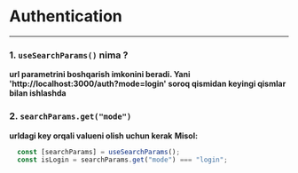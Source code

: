 # Authentication

---

### 1. `useSearchParams()` nima ?

**url parametrini boshqarish imkonini beradi. Yani 'http://localhost:3000/auth?mode=login' soroq qismidan keyingi qismlar bilan ishlashda**

### 2. `searchParams.get("mode")`

**urldagi key orqali valueni olish uchun kerak**
**Misol:**

```jsx
  const [searchParams] = useSearchParams();
  const isLogin = searchParams.get("mode") === "login";
```


